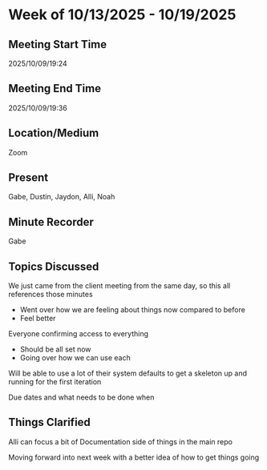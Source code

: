 # Week of 10/13/2025 - 10/19/2025

## Meeting Start Time

2025/10/09/19:24

## Meeting End Time

2025/10/09/19:36

## Location/Medium

Zoom

## Present

Gabe, Dustin, Jaydon, Alli, Noah

## Minute Recorder

Gabe

## Topics Discussed

We just came from the client meeting from the same day, so this all references those minutes
- Went over how we are feeling about things now compared to before
- Feel better

Everyone confirming access to everything
- Should be all set now
- Going over how we can use each

Will be able to use a lot of their system defaults to get a skeleton up and running for the first iteration

Due dates and what needs to be done when


## Things Clarified

Alli can focus a bit of Documentation side of things in the main repo

Moving forward into next week with a better idea of how to get things going
